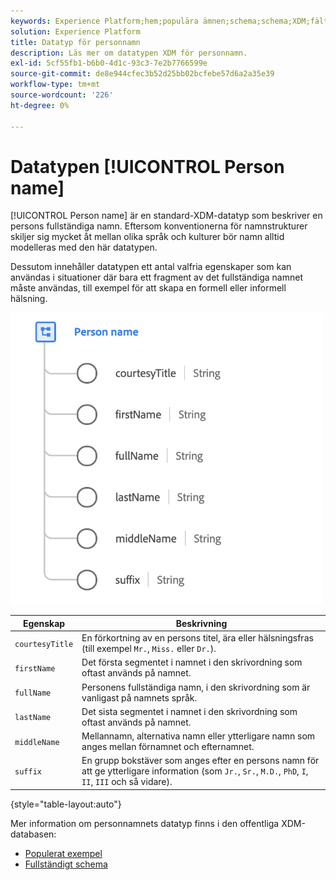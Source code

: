 ```yaml
---
keywords: Experience Platform;hem;populära ämnen;schema;schema;XDM;fält;scheman;scheman;fullständigt namn;xdm:fullständigtNamn;personnamn;datatyp;datatyp;datatyp;datatyp;
solution: Experience Platform
title: Datatyp för personnamn
description: Läs mer om datatypen XDM för personnamn.
exl-id: 5cf55fb1-b6b0-4d1c-93c3-7e2b7766599e
source-git-commit: de8e944cfec3b52d25bb02bcfebe57d6a2a35e39
workflow-type: tm+mt
source-wordcount: '226'
ht-degree: 0%

---
```


# Datatypen [!UICONTROL Person name]

[!UICONTROL Person name] är en standard-XDM-datatyp som beskriver en persons fullständiga namn. Eftersom konventionerna för namnstrukturer skiljer sig mycket åt mellan olika språk och kulturer bör namn alltid modelleras med den här datatypen.

Dessutom innehåller datatypen ett antal valfria egenskaper som kan användas i situationer där bara ett fragment av det fullständiga namnet måste användas, till exempel för att skapa en formell eller informell hälsning.

<img src="../images/data-types/person-name.png" width="500" /><br />

| Egenskap | Beskrivning |
| --- | --- |
| `courtesyTitle` | En förkortning av en persons titel, ära eller hälsningsfras (till exempel `Mr.`, `Miss.` eller `Dr.`). |
| `firstName` | Det första segmentet i namnet i den skrivordning som oftast används på namnet. |
| `fullName` | Personens fullständiga namn, i den skrivordning som är vanligast på namnets språk. |
| `lastName` | Det sista segmentet i namnet i den skrivordning som oftast används på namnet. |
| `middleName` | Mellannamn, alternativa namn eller ytterligare namn som anges mellan förnamnet och efternamnet. |
| `suffix` | En grupp bokstäver som anges efter en persons namn för att ge ytterligare information (som `Jr.`, `Sr.`, `M.D.`, `PhD`, `I`, `II`, `III` och så vidare). |

{style="table-layout:auto"}

Mer information om personnamnets datatyp finns i den offentliga XDM-databasen:

* [Populerat exempel](https://github.com/adobe/xdm/blob/master/components/datatypes/person/person-name.example.1.json)
* [Fullständigt schema](https://github.com/adobe/xdm/blob/master/components/datatypes/person/person-name.schema.json)
